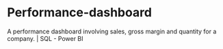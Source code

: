 # Performance-dashboard
A performance dashboard involving sales, gross margin and quantity for a company. | SQL - Power BI
